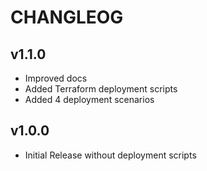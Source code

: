 # CHANGLEOG

## v1.1.0

- Improved docs
- Added Terraform deployment scripts
- Added 4 deployment scenarios

## v1.0.0

- Initial Release without deployment scripts

